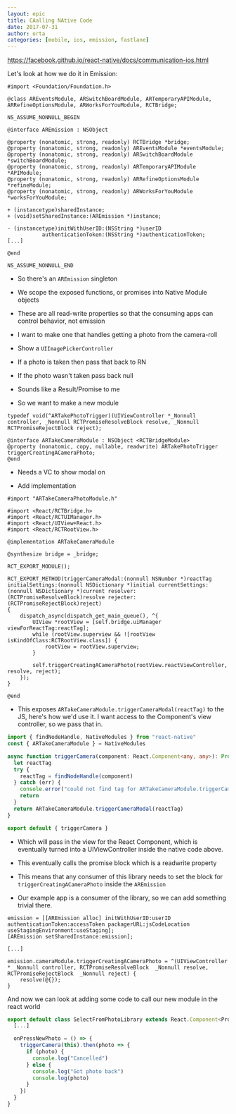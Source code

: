 ```yaml
---
layout: epic
title: CAalling NAtive Code
date: 2017-07-31
author: orta
categories: [mobile, ios, emission, fastlane]
---
```


https://facebook.github.io/react-native/docs/communication-ios.html


Let's look at how we do it in Emission:

```objc
#import <Foundation/Foundation.h>

@class AREventsModule, ARSwitchBoardModule, ARTemporaryAPIModule, ARRefineOptionsModule, ARWorksForYouModule, RCTBridge;

NS_ASSUME_NONNULL_BEGIN

@interface AREmission : NSObject

@property (nonatomic, strong, readonly) RCTBridge *bridge;
@property (nonatomic, strong, readonly) AREventsModule *eventsModule;
@property (nonatomic, strong, readonly) ARSwitchBoardModule *switchBoardModule;
@property (nonatomic, strong, readonly) ARTemporaryAPIModule *APIModule;
@property (nonatomic, strong, readonly) ARRefineOptionsModule *refineModule;
@property (nonatomic, strong, readonly) ARWorksForYouModule *worksForYouModule;

+ (instancetype)sharedInstance;
+ (void)setSharedInstance:(AREmission *)instance;

- (instancetype)initWithUserID:(NSString *)userID
           authenticationToken:(NSString *)authenticationToken;
[...]

@end

NS_ASSUME_NONNULL_END

```

* So there's an `AREmission` singleton
* We scope the exposed functions, or promises into Native Module objects
* These are all read-write properties so that the consuming apps can control behavior, not emission

* I want to make one that handles getting a photo from the camera-roll
* Show a `UIImagePickerController`

* If a photo is taken then pass that back to RN
* If the photo wasn't taken pass back null
* Sounds like a Result/Promise to me

* So we want to make a new module

```objc
typedef void(^ARTakePhotoTrigger)(UIViewController *_Nonnull controller, _Nonnull RCTPromiseResolveBlock resolve, _Nonnull RCTPromiseRejectBlock reject);

@interface ARTakeCameraModule : NSObject <RCTBridgeModule>
@property (nonatomic, copy, nullable, readwrite) ARTakePhotoTrigger triggerCreatingACameraPhoto;
@end
```

* Needs a VC to show modal on

* Add implementation

```objc
#import "ARTakeCameraPhotoModule.h"

#import <React/RCTBridge.h>
#import <React/RCTUIManager.h>
#import <React/UIView+React.h>
#import <React/RCTRootView.h>

@implementation ARTakeCameraModule

@synthesize bridge = _bridge;

RCT_EXPORT_MODULE();

RCT_EXPORT_METHOD(triggerCameraModal:(nonnull NSNumber *)reactTag initialSettings:(nonnull NSDictionary *)initial currentSettings:(nonnull NSDictionary *)current resolver:(RCTPromiseResolveBlock)resolve rejecter:(RCTPromiseRejectBlock)reject)
{
    dispatch_async(dispatch_get_main_queue(), ^{
        UIView *rootView = [self.bridge.uiManager viewForReactTag:reactTag];
        while (rootView.superview && ![rootView isKindOfClass:RCTRootView.class]) {
            rootView = rootView.superview;
        }

        self.triggerCreatingACameraPhoto(rootView.reactViewController, resolve, reject);
    });
}

@end
```

* This exposes `ARTakeCameraModule.triggerCameraModal(reactTag)` to the JS, here's how we'd use it. I want access to the Component's view controller, so we pass that in.

```ts
import { findNodeHandle, NativeModules } from "react-native"
const { ARTakeCameraModule } = NativeModules

async function triggerCamera(component: React.Component<any, any>): Promise<any> {
  let reactTag
  try {
    reactTag = findNodeHandle(component)
  } catch (err) {
    console.error("could not find tag for ARTakeCameraModule.triggerCameraModal")
    return
  }
  return ARTakeCameraModule.triggerCameraModal(reactTag)
}

export default { triggerCamera }
```

* Which will pass in the view for the React Component, which is eventually turned into a UIViewController inside the native code above.
* This eventually calls the promise block which is a readwrite property
* This means that any consumer of this library needs to set the block for `triggerCreatingACameraPhoto` inside the `AREmission`

* Our example app is a consumer of the library, so we can add something trivial there.

```objc
emission = [[AREmission alloc] initWithUserID:userID authenticationToken:accessToken packagerURL:jsCodeLocation useStagingEnvironment:useStaging];
[AREmission setSharedInstance:emission];

[...]

emission.cameraModule.triggerCreatingACameraPhoto = ^(UIViewController * _Nonnull controller, RCTPromiseResolveBlock  _Nonnull resolve, RCTPromiseRejectBlock  _Nonnull reject) {
    resolve(@{});
}
```

And now we can look at adding some code to call our new module in the react world

```jsx
export default class SelectFromPhotoLibrary extends React.Component<Props, State> {
  [...]

  onPressNewPhoto = () => {
    triggerCamera(this).then(photo => {
      if (photo) {
        console.log("Cancelled")
      } else {
        console.log("Got photo back")
        console.log(photo)
      }
    })
  }
}
```
